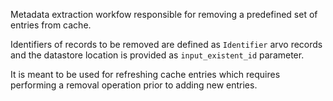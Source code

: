 Metadata extraction workfow responsible for removing a predefined set of entries from cache.

Identifiers of records to be removed are defined as `Identifier` arvo records and the datastore location is provided as `input_existent_id` parameter.

It is meant to be used for refreshing cache entries which requires performing a removal operation prior to adding new entries.
